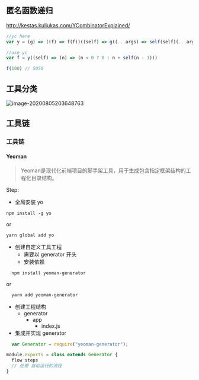 ## 匿名函数递归

[Y Combinator]: http://kestas.kuliukas.com/YCombinatorExplained/

 http://kestas.kuliukas.com/YCombinatorExplained/

```javascript
//yc here
var y = (g) => ((f) => f(f))((self) => g((...args) => self(self)(...args)))

//use yc
var f = y((self) => (n) => (n < 0 ? 0 : n + self(n - 1)))

f(100) // 5050

```

## 工具分类

![image-20200805203648763](https://github.com/CorScorpii/Frontend-01-Template/tree/master/week17/tools.png)

## 工具链

### 工具链

#### Yeoman

> Yeoman是现代化前端项目的脚手架工具，用于生成包含指定框架结构的工程化目录结构。

Step:

- 全局安装 yo

```
npm install -g yo
```

or

```
yarn global add yo
```

- 创建自定义工具工程
  - 需要以 generator 开头
  - 安装依赖

```
  npm install yeoman-generator
```

or

```
  yarn add yeoman-generator
```

- 创建工程结构
  - generator
    - app
      - index.js
- 集成并实现 generator

```javascript
  var Generator = require("yeoman-generator");

module.exports = class extends Generator {
  flow steps
  // 处理 自动运行的流程
}
```

[YEOMAN]: https://yeoman.io/

